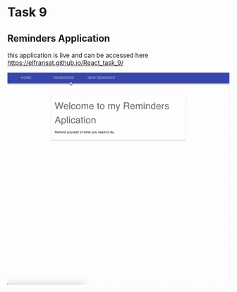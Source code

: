 # Task 9

## Reminders Application

this application is live and can be accessed here https://elfransat.github.io/React_task_9/

![Video showing interaction with app](./public/overview.gif)

